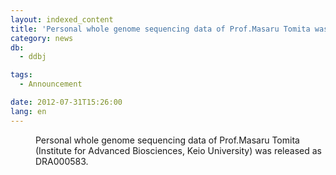 ```yaml
---
layout: indexed_content
title: 'Personal whole genome sequencing data of Prof.Masaru Tomita was released'
category: news
db:
  - ddbj

tags:
  - Announcement

date: 2012-07-31T15:26:00
lang: en
---
```


<dl>
    <dd>Personal whole genome sequencing data of Prof.Masaru Tomita (Institute for Advanced Biosciences, Keio University) was released as DRA000583.
